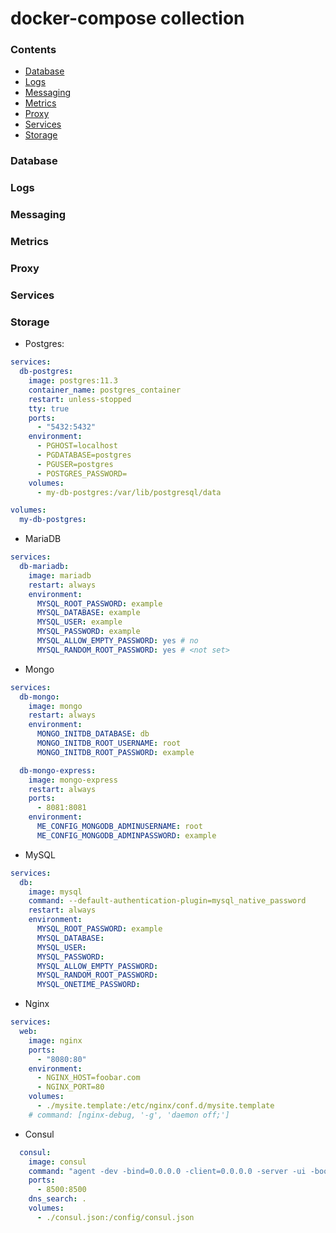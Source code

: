 # docker-compose collection

### Contents

- [Database](#database)
- [Logs](#logs)
- [Messaging](#messaging)
- [Metrics](#metrics)
- [Proxy](#proxy)
- [Services](#services)
- [Storage](#storage)

### Database
### Logs
### Messaging
### Metrics
### Proxy
### Services
### Storage

- Postgres:
```yaml
services:
  db-postgres:
    image: postgres:11.3
    container_name: postgres_container
    restart: unless-stopped
    tty: true
    ports:
      - "5432:5432"
    environment:
      - PGHOST=localhost
      - PGDATABASE=postgres
      - PGUSER=postgres
      - POSTGRES_PASSWORD=
    volumes:
      - my-db-postgres:/var/lib/postgresql/data

volumes:
  my-db-postgres:
```

- MariaDB
```yaml
services:
  db-mariadb:
    image: mariadb
    restart: always
    environment:
      MYSQL_ROOT_PASSWORD: example
      MYSQL_DATABASE: example
      MYSQL_USER: example
      MYSQL_PASSWORD: example
      MYSQL_ALLOW_EMPTY_PASSWORD: yes # no
      MYSQL_RANDOM_ROOT_PASSWORD: yes # <not set>
```

- Mongo
```yaml
services:
  db-mongo:
    image: mongo
    restart: always
    environment:
      MONGO_INITDB_DATABASE: db
      MONGO_INITDB_ROOT_USERNAME: root
      MONGO_INITDB_ROOT_PASSWORD: example

  db-mongo-express:
    image: mongo-express
    restart: always
    ports:
      - 8081:8081
    environment:
      ME_CONFIG_MONGODB_ADMINUSERNAME: root
      ME_CONFIG_MONGODB_ADMINPASSWORD: example
```

- MySQL
```yaml
services:
  db:
    image: mysql
    command: --default-authentication-plugin=mysql_native_password
    restart: always
    environment:
      MYSQL_ROOT_PASSWORD: example
      MYSQL_DATABASE:
      MYSQL_USER:
      MYSQL_PASSWORD:
      MYSQL_ALLOW_EMPTY_PASSWORD: 
      MYSQL_RANDOM_ROOT_PASSWORD: 
      MYSQL_ONETIME_PASSWORD: 
```

- Nginx
```yaml
services:
  web:
    image: nginx
    ports:
      - "8080:80"
    environment:
      - NGINX_HOST=foobar.com
      - NGINX_PORT=80
    volumes:
      - ./mysite.template:/etc/nginx/conf.d/mysite.template
    # command: [nginx-debug, '-g', 'daemon off;']
```

- Consul
```yaml
  consul:
    image: consul
    command: "agent -dev -bind=0.0.0.0 -client=0.0.0.0 -server -ui -bootstrap -config-file=/config/consul.json -enable-script-checks"
    ports:
      - 8500:8500
    dns_search: .
    volumes:
      - ./consul.json:/config/consul.json
```
